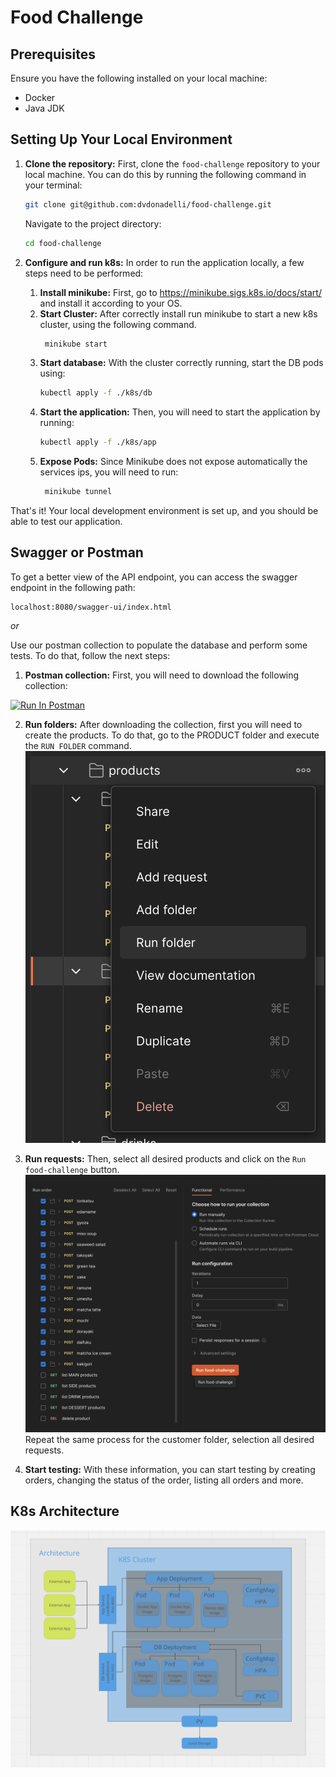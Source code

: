 # Food Challenge

## Prerequisites

Ensure you have the following installed on your local machine:

- Docker
- Java JDK

## Setting Up Your Local Environment

1. **Clone the repository:**
    First, clone the `food-challenge` repository to your local machine. You can do this by running the following command in your terminal:

    ```bash
    git clone git@github.com:dvdonadelli/food-challenge.git
    ```

    Navigate to the project directory:

    ```bash
    cd food-challenge
    ```

2. **Configure and run k8s:**
    In order to run the application locally, a few steps need to be performed:
   
   1. **Install minikube:** First, go to https://minikube.sigs.k8s.io/docs/start/ and install it according to your OS.
   2. **Start Cluster:** After correctly install run minikube to start a new k8s cluster, using the following command.
      ```bash
       minikube start
       ```
   3. **Start database:** With the cluster correctly running, start the DB pods using:
       ```bash
       kubectl apply -f ./k8s/db
       ```
   4. **Start the application:** Then, you will need to start the application by running:
       ```bash
       kubectl apply -f ./k8s/app
       ```
   5. **Expose Pods:** Since Minikube does not expose automatically the services ips, you will need to run:
      ```bash
       minikube tunnel
      ```
That's it! Your local development environment is set up, and you should be able to test our application.

## Swagger or Postman

To get a better view of the API endpoint, you can access the swagger endpoint in the following path:

    localhost:8080/swagger-ui/index.html

_or_

Use our postman collection to populate the database and perform some tests. To do that, follow the next steps:

1. **Postman collection:** First, you will need to download the following collection:


[<img src="https://run.pstmn.io/button.svg" alt="Run In Postman" style="width: 128px; height: 32px;">](https://app.getpostman.com/run-collection/8557906-a98b0740-f272-48a8-8b2b-373d6440ae9c?action=collection%2Ffork&source=rip_markdown&collection-url=entityId%3D8557906-a98b0740-f272-48a8-8b2b-373d6440ae9c%26entityType%3Dcollection%26workspaceId%3Da6351687-ea84-4d74-bbd6-491183b035ed)

2.  **Run folders:** After downloading the collection, first you will need to create the products. To do that, go to the PRODUCT folder and execute the `RUN FOLDER` command.
   ![image](./imgs/run_folder.png)


3. **Run requests:** Then, select all desired products and click on the `Run food-challenge` button.
   ![image](./imgs/run_food-challenge.png)
Repeat the same process for the customer folder, selection all desired requests.


4. **Start testing:** With these information, you can start testing by creating orders, changing the status of the order, listing all orders and more.
## K8s Architecture

![image](./imgs/k8s-architecture.png)
    